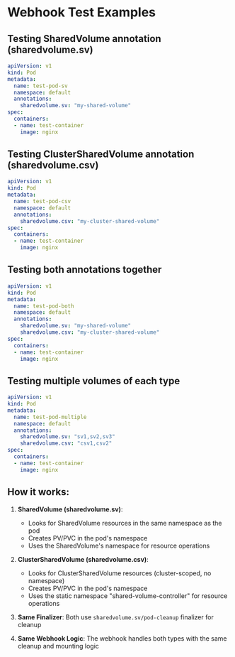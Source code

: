 # Webhook Test Examples

## Testing SharedVolume annotation (sharedvolume.sv)

```yaml
apiVersion: v1
kind: Pod
metadata:
  name: test-pod-sv
  namespace: default
  annotations:
    sharedvolume.sv: "my-shared-volume"
spec:
  containers:
  - name: test-container
    image: nginx
```

## Testing ClusterSharedVolume annotation (sharedvolume.csv)

```yaml
apiVersion: v1
kind: Pod
metadata:
  name: test-pod-csv
  namespace: default
  annotations:
    sharedvolume.csv: "my-cluster-shared-volume"
spec:
  containers:
  - name: test-container
    image: nginx
```

## Testing both annotations together

```yaml
apiVersion: v1
kind: Pod
metadata:
  name: test-pod-both
  namespace: default
  annotations:
    sharedvolume.sv: "my-shared-volume"
    sharedvolume.csv: "my-cluster-shared-volume"
spec:
  containers:
  - name: test-container
    image: nginx
```

## Testing multiple volumes of each type

```yaml
apiVersion: v1
kind: Pod
metadata:
  name: test-pod-multiple
  namespace: default
  annotations:
    sharedvolume.sv: "sv1,sv2,sv3"
    sharedvolume.csv: "csv1,csv2"
spec:
  containers:
  - name: test-container
    image: nginx
```

## How it works:

1. **SharedVolume (sharedvolume.sv)**: 
   - Looks for SharedVolume resources in the same namespace as the pod
   - Creates PV/PVC in the pod's namespace
   - Uses the SharedVolume's namespace for resource operations

2. **ClusterSharedVolume (sharedvolume.csv)**:
   - Looks for ClusterSharedVolume resources (cluster-scoped, no namespace)
   - Creates PV/PVC in the pod's namespace
   - Uses the static namespace "shared-volume-controller" for resource operations

3. **Same Finalizer**: Both use `sharedvolume.sv/pod-cleanup` finalizer for cleanup

4. **Same Webhook Logic**: The webhook handles both types with the same cleanup and mounting logic
